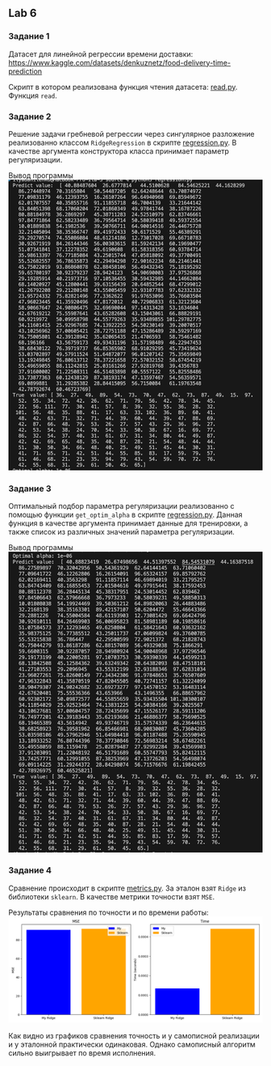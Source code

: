 ## Lab 6

### Задание 1
Датасет для линейной регрессии времени доставки:
https://www.kaggle.com/datasets/denkuznetz/food-delivery-time-prediction

Скрипт в котором реализована функция чтения датасета: [read.py](./source/read.py). Функция `read`.

### Задание 2

Решение задачи гребневой регрессии через сингулярное разложение реализованно классом `RidgeRegression` в скрипте [regression.py](./source/regression.py). В качестве аргумента конструктора класса принимает параметр регуляризации.

Вывод программы
![](./img/ridge1.png)


### Задание 3
Оптимальный подбор параметра регуляризации реализованно с помощью функции `get_optim_alpha` в скрипте [regression.py](./source/regression.py). Данная функция в качестве аргумента принимает данные для тренировки, а также список из различных значений параметра регуляризации.

Вывод программы
![](./img/ridge2.png)

### Задание 4

Сравнение происходит в скрипте [metrics.py](./source/metrics.py). За эталон взят `Ridge` из библиотеки `sklearn`. В качестве метрики точности взят `MSE`.

Результаты сравнения по точности и по времени работы:
![](./img/metrics.png)

Как видно из графиков сравнения точность и у самописной реализации и у эталонной практически одинаковая. Однако самописный алгоритм сильно выигрывает по время исполнения.